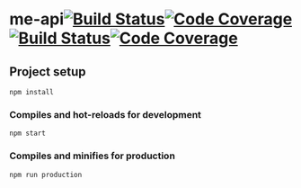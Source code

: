 # me-api[![Build Status](https://travis-ci.com/gurrabergh/jsramverk-meapi.svg?branch=master)](https://travis-ci.com/gurrabergh/jsramverk-meapi)[![Code Coverage](https://scrutinizer-ci.com/g/gurrabergh/jsramverk-meapi/badges/coverage.png?b=master)](https://scrutinizer-ci.com/g/gurrabergh/jsramverk-meapi/?branch=master)[![Build Status](https://scrutinizer-ci.com/g/gurrabergh/jsramverk-meapi/badges/build.png?b=master)](https://scrutinizer-ci.com/g/gurrabergh/jsramverk-meapi/build-status/master)[![Code Coverage](https://scrutinizer-ci.com/g/gurrabergh/jsramverk-meapi/badges/coverage.png?b=master)](https://scrutinizer-ci.com/g/gurrabergh/jsramverk-meapi/?branch=master)

## Project setup
```
npm install
```

### Compiles and hot-reloads for development
```
npm start
```

### Compiles and minifies for production
```
npm run production
```
